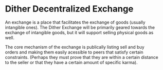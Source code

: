 # Dither Decentralized Exchange

An exchange is a place that facilitates the exchange of goods (usually intangible ones). The Dither Exchange will be primarily geared towards the exchange of intangible goods, but it will support selling physical goods as well.

The core mechanism of the exchange is publically listing sell and buy orders and making them easily acessible to peers that satisfy certain constraints. (Perhaps they must prove that they are within a certain distance to the seller or that they have a certain amount of specific karma).  